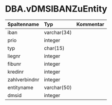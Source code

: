 # DBA.vDMSIBANZuEntity

|Spaltenname|Typ|Kommentar|
|:----------|:--|:--------|
|iban|varchar(34)||
|prio|integer||
|typ|char(15)||
|liegnr|integer||
|fibunr|integer||
|kredinr|integer||
|zahlverbindnr|integer||
|entityname|varchar(50)||
|dmsid|integer||
